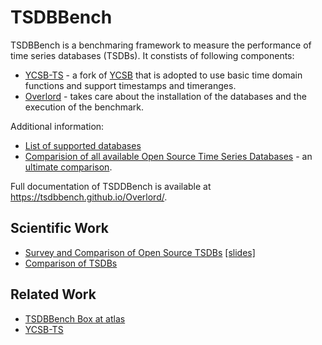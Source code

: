 ---
---

# TSDBBench

TSDBBench is a benchmaring framework to measure the performance of time series databases (TSDBs). It constists of following components:

- [YCSB-TS](http://tsdbbench.github.io/YCSB-TS/) - a fork of [YCSB](https://github.com/brianfrankcooper/YCSB) that is adopted to use basic time domain functions and support timestamps and timeranges.
- [Overlord](http://tsdbbench.github.io/Overlord/) - takes care about the installation of the databases and the execution of the benchmark.

Additional information:

- [List of supported databases](http://tsdbbench.github.io/Overlord/#supported-databases)
- [Comparision of all available Open Source Time Series Databases](https://tsdbbench.github.io/Ultimate-TSDB-Comparison/) - an [ultimate comparison](http://ultimate-comparisons.github.io/).

Full documentation of TSDDBench is available at <https://tsdbbench.github.io/Overlord/>.

## Scientific Work

* [Survey and Comparison of Open Source TSDBs](http://btw2017.informatik.uni-stuttgart.de/slidesandpapers/E4-14-109/paper_web.pdf) [[slides]](http://btw2017.informatik.uni-stuttgart.de/slidesandpapers/E4-14-109/slides.pdf)
* [Comparison of TSDBs](http://www2.informatik.uni-stuttgart.de/cgi-bin/NCSTRL/NCSTRL_view.pl?id=DIP-3729&mod=0&engl=0&inst=FAK)

## Related Work

* [TSDBBench Box at atlas](https://atlas.hashicorp.com/TSDBBench/boxes/tsdbbench_dummy.box)
* [YCSB-TS](https://github.com/TSDBBench/YCSB-TS)
